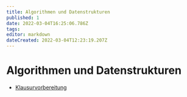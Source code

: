 ```yaml
---
title: Algorithmen und Datenstrukturen
published: 1
date: 2022-03-04T16:25:06.786Z
tags: 
editor: markdown
dateCreated: 2022-03-04T12:23:19.207Z
---
```


# Algorithmen und Datenstrukturen

- [Klausurvorbereitung](semester-4/algorithmen-und-datenstrukturen/klausurvorbereitung.md)
